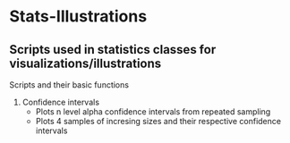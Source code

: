 Stats-Illustrations
===================

Scripts used in statistics classes for visualizations/illustrations
----

Scripts and their basic functions

1. Confidence intervals 
    * Plots n level alpha confidence intervals from repeated sampling 
    * Plots 4 samples of incresing sizes and their respective confidence intervals
